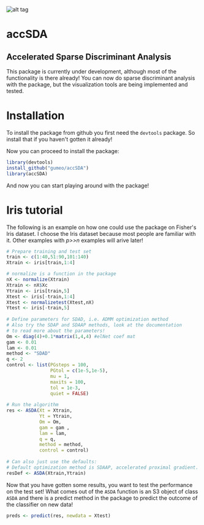 
![alt tag](https://travis-ci.org/gumeo/accSDA.svg?branch=master)

# accSDA
## Accelerated Sparse Discriminant Analysis

This package is currently under development, although most of the functionality is there already! You can now do sparse discriminant analysis with the package, but the visualization tools are being implemented and tested.

# Installation
To install the package from github you first need the `devtools` package. So install that if you haven't gotten it already!

Now you can proceed to install the package:
```R
library(devtools)
install_github("gumeo/accSDA")
library(accSDA)
```
And now you can start playing around with the package!

# Iris tutorial

The following is an example on how one could use the package on Fisher's Iris dataset. I choose the Iris dataset because most people are familiar with it. Other examples with *p>>n* examples will arive later!

```R
# Prepare training and test set
train <- c(1:40,51:90,101:140)
Xtrain <- iris[train,1:4]

# normalize is a function in the package
nX <- normalize(Xtrain)
Xtrain <- nX$Xc
Ytrain <- iris[train,5]
Xtest <- iris[-train,1:4]
Xtest <- normalizetest(Xtest,nX)
Ytest <- iris[-train,5]
     
# Define parameters for SDAD, i.e. ADMM optimization method
# Also try the SDAP and SDAAP methods, look at the documentation
# to read more about the parameters!
Om <- diag(4)+0.1*matrix(1,4,4) #elNet coef mat
gam <- 0.01
lam <- 0.01
method <- "SDAD"
q <- 2
control <- list(PGsteps = 100,
                PGtol = c(1e-5,1e-5),
                mu = 1,
                maxits = 100,
                tol = 1e-3,
                quiet = FALSE)
     
# Run the algorithm
res <- ASDA(Xt = Xtrain,
            Yt = Ytrain,
            Om = Om,
            gam = gam ,
            lam = lam,
            q = q,
            method = method,
            control = control)
     
# Can also just use the defaults:
# Default optimization method is SDAAP, accelerated proximal gradient.
resDef <- ASDA(Xtrain,Ytrain)
```
Now that you have gotten some results, you want to test the performance on the test set! What comes out of the `ASDA` function is an S3 object of class `ASDA` and there is a predict method in the package to predict the outcome of the classifier on new data!

```R
preds <- predict(res, newdata = Xtest)
```

